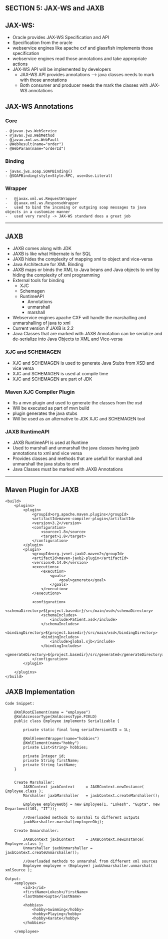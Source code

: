 ## SECTION 5: JAX-WS and JAXB

## JAX-WS:

-	Oracle provides JAX-WS Specification and API
- 	Specification from the oracle
- 	webservice engines like apache cxf and glassfish implements those specification
- 	webservice engines read those annotations and take appropriate actions
- 	JAX-WS API will be implemented by developers 
	- 	JAX-WS API provides annotations --> java classes needs to mark with those annotations
	- 	Both consumer and producer needs the mark the classes with JAX-WS annotations
	
## JAX-WS Annotations

### Core
	- @javax.jws.WebService
	- @javax.jws.WebMethod
	- @javax.xml.ws.WebFault
	- @WebResult(name="order")
	- @WebParam(name="orderId")

	
### Binding
	- javax.jws.soap.SOAPBinding()
	- @SOAPBinding(style=Style.RPC, use=Use.Literal)
	
### Wrapper
	- 	@javax.xml.ws.RequestWrapper
	- 	@javax.xml.ws.ResponseWrapper
	- 	used to bind the incoming or outgoing soap messages to java objects in a customize manner
	- 	used very rarely -> JAX-WS standard does a great job
	
---------------------------------------------
## JAXB

- 	JAXB comes along with JDK
-	JAXB is like what Hibernate is for SQL
-	JAXB hides the complexity of mapping xml to object and vice-versa
- 	Java Architecture for XML Binding
- 	JAXB maps or binds the XML to Java beans and Java objects to xml by hiding the complexity of xml programming
- 	External tools for binding
	- XJC
	- Schemagen
	- RuntimeAPI
		- Annotations
		- unmarshall
		- marshall
- 	Webservice engines apache CXF will handle the marshalling and unmarshalling of java to xml
- 	Current version if JAXB is 2.2
-	Java Classes that are marked with JAXB Annotation can be serialize and de-serialize into Java Objects to XML and Vice-versa


### XJC and SCHEMAGEN 

-	XJC and SCHEMAGEN is used to generate Java Stubs from XSD and vice versa
-	XJC and SCHEMAGEN is used at compile time
-	XJC and SCHEMAGEN are part of  JDK

### Maven XJC Compiler Plugin

- 	Its a mvn plugin and used to generate the classes from the xsd
- 	Will be executed as part of mvn build
- 	plugin generates the java stubs
-	Will be used as an alternative to JDK XJC and SCHEMAGEN tool

### JAXB RuntimeAPI

-	JAXB RuntimeAPI is used at Runtime
- 	Used to marshall and unmarshall the java classes having jaxb annotations to xml and vice versa
- 	Provides classes and methods that are usefull for marshall and unmarshall the java stubs to xml
-	Java Classes must be marked with JAXB Annotations

---------------------------------------------

## 	Maven Plugin for JAXB 

	<build>
		<plugins>
			<plugin>
				<groupId>org.apache.maven.plugins</groupId>
				<artifactId>maven-compiler-plugin</artifactId>
				<version>3.2</version>
				<configuration>
					<source>1.8</source>
					<target>1.8</target>
				</configuration>
			</plugin>
			<plugin>
				<groupId>org.jvnet.jaxb2.maven2</groupId>
				<artifactId>maven-jaxb2-plugin</artifactId>
				<version>0.14.0</version>
				<executions>
					<execution>
						<goals>
							<goal>generate</goal>
						</goals>
					</execution>
				</executions>

				<configuration>
					<schemaDirectory>${project.basedir}/src/main/xsd</schemaDirectory>
					<schemaIncludes>
						<include>Patient.xsd</include>
					</schemaIncludes>
					<bindingDirectory>${project.basedir}/src/main/xsd</bindingDirectory>
					<bindingIncludes>
						<include>global.xjb</include>
					</bindingIncludes>
					<generateDirectory>${project.basedir}/src/generated</generateDirectory>
				</configuration>
			</plugin>

		</plugins>
	</build>

## JAXB Implementation


	Code Snippet:
	
		@XmlRootElement(name = "employee")
		@XmlAccessorType(XmlAccessType.FIELD)
		public class Employee implements Serializable {
		 
			private static final long serialVersionUID = 1L;
		 
			@XmlElementWrapper(name="hobbies")
			@XmlElement(name="hobby")
			private List<String> hobbies;
		 
			private Integer id;
			private String firstName;
			private String lastName;
		}
		
		
		Create Marshaller:
			JAXBContext jaxbContext     = JAXBContext.newInstance( Employee.class );
			Marshaller jaxbMarshaller   = jaxbContext.createMarshaller();
			 
			Employee employeeObj = new Employee(1, "Lokesh", "Gupta", new Department(101, "IT"));
			 
			//Overloaded methods to marshal to different outputs
			jaxbMarshaller.marshal(employeeObj);
	
		Create Unmarshaller:
		
			JAXBContext jaxbContext     = JAXBContext.newInstance( Employee.class );
			Unmarshaller jaxbUnmarshaller = jaxbContext.createUnmarshaller();
			 
			//Overloaded methods to unmarshal from different xml sources
			Employee employee = (Employee) jaxbUnmarshaller.unmarshal( xmlSource );
	
	Output:
		<employee>
			<id>1</id>
			<firstName>Lokesh</firstName>
			<lastName>Gupta</lastName>
		 
			<hobbies>
				<hobby>Swimming</hobby>
				<hobby>Playing</hobby>
				<hobby>Karate</hobby>
			</hobbies>
		 
		</employee>